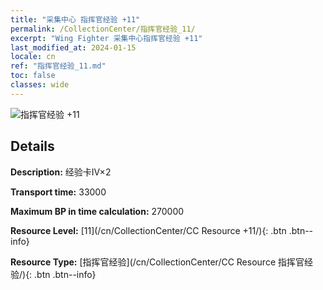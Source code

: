 ```yaml
---
title: "采集中心 指挥官经验 +11"
permalink: /CollectionCenter/指挥官经验_11/
excerpt: "Wing Fighter 采集中心指挥官经验 +11"
last_modified_at: 2024-01-15
locale: cn
ref: "指挥官经验_11.md"
toc: false
classes: wide
---
```



![指挥官经验 +11](/images/cc/CC_Pilot_EXP_Card_6.png)

## Details

  **Description:** 经验卡IV×2

  **Transport time:** 33000

  **Maximum BP in time calculation:** 270000

  **Resource Level:** [11](/cn/CollectionCenter/CC Resource +11/){: .btn .btn--info}

  **Resource Type:** [指挥官经验](/cn/CollectionCenter/CC Resource 指挥官经验/){: .btn .btn--info}

